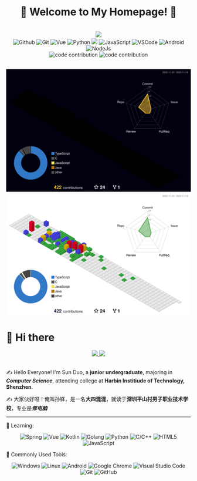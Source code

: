 <!--
**SunDocker/SunDocker** is a ✨ _special_ ✨ repository because its `README.md` (this file) appears on your GitHub profile.

Here are some ideas to get you started:

- 🔭 I’m currently working on ...
- 🌱 I’m currently learning ...
- 👯 I’m looking to collaborate on ...
- 🤔 I’m looking for help with ...
- 💬 Ask me about ...
- 📫 How to reach me: ...
- 😄 Pronouns: ...
- ⚡ Fun fact: ...
-->


<h1 align="center"> 💙 Welcome to My Homepage! 💙</h1>

<br>

<!-- 动态打字效果 -->
<div align="center">
  <img src="https://readme-typing-svg.herokuapp.com/?lines=Hello%2C%20World!;You%20Complete%20Me!&center=true&size=27&font=consolas">
</div>

<!-- Gif -->
<div align="center">
    <img alt="Github" src="https://i.giphy.com/media/KzJkzjggfGN5Py6nkT/200.webp" width="60" />
    <img alt="Git" src="https://media.giphy.com/media/kH1DBkPNyZPOk0BxrM/giphy.gif" width="120">
    <img alt="Vue" src="https://media.giphy.com/media/VgGthkhUvGgOit7Y9i/giphy.gif" width="60">
    <img alt="Python" src="https://i.giphy.com/media/LMt9638dO8dftAjtco/200.webp" width="60">
    <img alt-"HTML" src="https://media.giphy.com/media/XAxylRMCdpbEWUAvr8/giphy.gif" width="60">
    <img alt="JavaScript" src="https://media3.giphy.com/media/ln7z2eWriiQAllfVcn/200w.webp" width="60">
    <img alt="VSCode" src="https://i.giphy.com/media/IdyAQJVN2kVPNUrojM/200.webp" width="60">
    <img alt="Android" src="https://media.giphy.com/media/UQJlZ2OcaCA2RLfGiZ/giphy.gif" width="60">
    <img alt="NodeJs" src="https://media.giphy.com/media/kdFc8fubgS31b8DsVu/giphy.gif" width="60">
</div>

<!-- 主页图片 -->
<!-- <br>
<img alt="homepagePicture1" src="pics/v2-b4fa1163d7c6f7bb2d246eb1a7bb6b50.jpg" style="border-radius: 10px"> -->

<!-- 贪吃蛇代码贡献图 -->
<div align="center">
    <img alt="code contribution" src="https://raw.githubusercontent.com/sundocker/sundocker/output/github-contribution-grid-snake-dark.svg#gh-dark-mode-only" />
    <img alt="code contribution" src="https://raw.githubusercontent.com/sundocker/sundocker/output/github-contribution-grid-snake.svg#gh-light-mode-only" />
</div>
<br>

![code contribution](./profile-3d-contrib/profile-night-rainbow.svg#gh-dark-mode-only)
![code contribution](./profile-3d-contrib/profile-gitblock.svg#gh-light-mode-only)

<!-- GitHub数据统计 -->

#  🙋 Hi there

<!-- Dynamic Quotes -->
<div align="center">
    <a href="https://quotes-github-readme.vercel.app/api?type=horizontal&theme=default#gh-light-mode-only">
        <img src="https://quotes-github-readme.vercel.app/api?type=horizontal&theme=default">
    </a>
    <a href="https://quotes-github-readme.vercel.app/api?type=horizontal&theme=default#gh-dark-mode-only">
        <img src="https://quotes-github-readme.vercel.app/api?type=horizontal&theme=dark">
    </a>
</div>
<br>

✍️ Hello Everyone! I'm Sun Duo, a **junior undergraduate**, majoring in ***Computer Science***, attending college at **Harbin Institiude of Technology, Shenzhen**.

✍️ 大家伙好呀！俺叫孙铎，是一名**大四混混**，就读于**深圳平山村男子职业技术学校**，专业是***修电脑***

---

<!-- 语言技术标签 -->
💪 Learning: 
<div align="center">
  <img alt="Spring" src="https://img.shields.io/badge/-Spring-DAE8FC?style=plastic&logo=Spring">
  <img alt="Vue" src="https://img.shields.io/badge/-Vue-DAE8FC?style=plastic&logo=Vue.js">
  <img alt="Kotlin" src="https://img.shields.io/badge/-Kotlin-DAE8FC?style=plastic&logo=Kotlin">
  <img alt="Golang" src="https://img.shields.io/badge/-Golang-DAE8FC?style=plastic&logo=Go">
  <img alt="Python" src="https://img.shields.io/badge/-Python-DAE8FC?style=plastic&logo=Python">
  <img alt="C/C++" src="https://img.shields.io/badge/-C/C++-DAE8FC?style=plastic&logo=C">
  <img alt="HTML5" src="https://img.shields.io/badge/-HTML5-DAE8FC?style=plastic&logo=HTML5">
  <img alt="JavaScript" src="https://img.shields.io/badge/-JavaScript-DAE8FC?style=plastic&logo=JavaScript">
  <br>
</div>

🧰 Commonly Used Tools:
<div align="center">
  <img alt="Windows" src="https://img.shields.io/badge/Windows-0078D6?style=flat-square&logo=windows&logoColor=white">
  <img alt="Linux" src="https://img.shields.io/badge/Linux-FCC624?style=style=flat-square&logo=linux&logoColor=black">
  <img alt="Android" src="https://img.shields.io/badge/Android-3DDC84?style=flat-square&logo=android&logoColor=white">
  <img alt="Google Chrome" src="https://img.shields.io/badge/Chrome-4285F4?style=flat-square&logo=GoogleChrome&logoColor=white">
  <img alt="Visual Studio Code" src="https://img.shields.io/badge/-Visual%20Studio%20Code-007ACC?style=flat-square&logo=Visual%20Studio%20Code&logoColor=fff">
  <img alt="Git" src="https://img.shields.io/badge/-Git-FCC624?style=flat-square&logo=git">
  <img alt="GitHub" src="https://img.shields.io/badge/-GitHub-pink?style=flat-square&logo=github">
</div>
<br>

